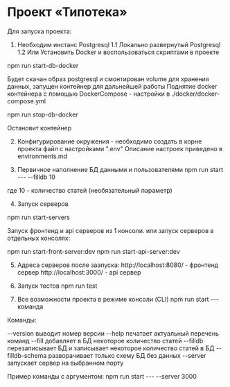 # Проект «Типотека»

Для запуска проекта:
1. Необходим инстанс Postgresql
1.1 Локально развернутый Postgresql
1.2 Или Установить Docker и воспользоваться скриптами в проекте

npm run start-db-docker

Будет скачан образ postgresql и смонтирован volume для хранения данных, запущен контейнер для дальнейшей работы
Поднятие docker контейнера с помощью DockerCompose - настройки в ./docker/docker-compose.yml

npm run stop-db-docker

Остановит контейнер

2. Конфигурирование окружения - необходимо создать в корне проекта файл с настройками ".env"
Описание настроек приведено в environments.md

3. Первичное наполнение БД данными и пользователями
npm run start --- --filldb 10

где 10 - количество статей (необязательный параметр)

4. Запуск серверов

npm run start-servers

Запуск фронтенд и api серверов из 1 консоли.
или запуск серверов в отдельных консолях:

npm run start-front-server:dev
npm run start-api-server:dev

5. Адреса серверов после заапуска:
http://localhost:8080/ - фронтенд сервер
http://localhost:3000/ - api сервер

6. Запуск тестов
npm run test

7. Все возможности проекта в режиме консоли (CLI)
npm run start --- команда

Команды:

--version             выводит номер версии
--help                печатает актуальный перечень команд
--fill <count>        добавляет в БД некоторое количество статей
--filldb <count>      перезаписывает БД и записывает некоторое количество статей в БД
--filldb-schema       разворачивает только схему БД без данных
--server <port>       запускает сервер на выбранном порту

Пример команды с аргументом:
npm run start --- --server 3000
